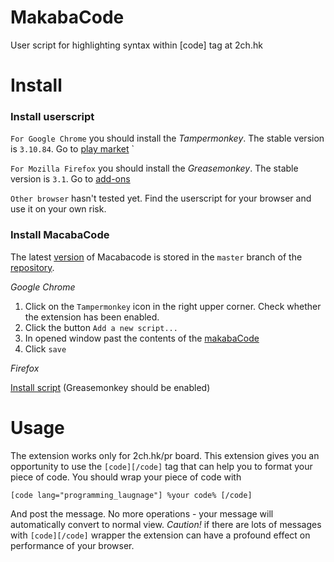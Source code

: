# MakabaCode
User script for highlighting syntax within [code] tag at 2ch.hk

# Install

### Install userscript

`For Google Chrome` you should install the *Tampermonkey*. The stable version is `3.10.84`. Go to [play market](https://chrome.google.com/webstore/detail/tampermonkey/dhdgffkkebhmkfjojejmpbldmpobfkfo?hl=ru)
`

`For Mozilla Firefox` you should install the *Greasemonkey*. The stable version is `3.1`. Go to [add-ons](https://addons.mozilla.org/en-Us/firefox/addon/greasemonkey/)

`Other browser` hasn't tested yet. Find the userscript for your browser and use it on your own risk. 
   
### Install MacabaCode
  The latest [version](https://github.com/ololoepepe/MakabaCode/blob/master/makabaCode.js) of Macabacode is stored in the `master` branch of the [repository](https://github.com/ololoepepe/MakabaCode). 
  
 *Google Chrome*
 
 1. Click on the `Tampermonkey` icon in the right upper corner. Check whether the extension has been enabled. 
 2. Click the button `Add a new script...`
 3. In opened window past the contents of the [makabaCode](https://github.com/ololoepepe/MakabaCode/blob/master/makabaCode.user.js)
 4. Click `save`
 
*Firefox*

  [Install script](https://github.com/ololoepepe/MakabaCode/raw/master/makabaCode.user.js) (Greasemonkey should be enabled)

# Usage
 
The extension works only for 2ch.hk/pr board. This extension gives you an opportunity to use the `[code][/code]` tag that can help you to format your piece of code.
You should wrap your piece of code with 

`[code lang="programming_laugnage"] %your code% [/code]`

And post the message. No more operations - your message will automatically convert to normal view. 
*Caution!* if there are lots of messages with `[code][/code]` wrapper the extension can have a profound effect on performance of your browser.
